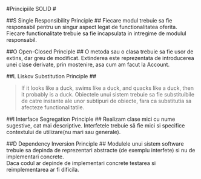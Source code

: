 #Principiile SOLID #

##S Single Responsibility Principle ## 
Fiecare modul trebuie sa fie responsabil pentru un singur aspect legat de functionalitatea oferita. 
Fiecare functionalitate trebuie sa fie incapsulata in intregime de modulul responsabil. 


##O Open-Closed Principle  ##
O metoda sau o clasa trebuie sa fie usor de extins, dar greu de modificat. 
Extinderea este reprezentata de introducerea unei clase derivate, prin mostenire, asa cum am facut la Account.  


##L Liskov Substitution Principle ##
> If it looks like a duck, swims like a duck, and quacks like a duck, then it probably is a duck.
Obiectele unui sistem trebuie sa fie substituibile de catre instante ale unor subtipuri de obiecte, fara ca substitutia sa afecteze functionalitatile.


##I Interface Segregation Principle ##
Realizam clase mici cu nume sugestive, cat mai descriptive.
Interfetele trebuie să fie mici si specifice contextului de utilizare(nu mari sau generale). 


##D Dependency Inversion Principle ##
Modulele unui sistem software trebuie sa depinda de reprezentari abstracte (de exemplu interfete) si nu de implementari concrete.  
Daca codul ar depinde de implementari concrete testarea si reimplementarea ar fi dificila.
